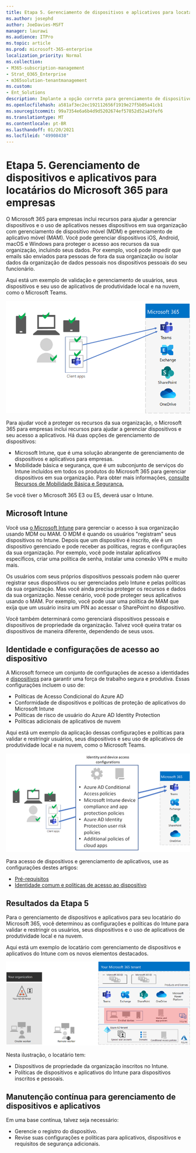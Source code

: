 ```yaml
---
title: Etapa 5. Gerenciamento de dispositivos e aplicativos para locatários do Microsoft 365 para empresas
ms.author: josephd
author: JoeDavies-MSFT
manager: laurawi
ms.audience: ITPro
ms.topic: article
ms.prod: microsoft-365-enterprise
localization_priority: Normal
ms.collection:
- M365-subscription-management
- Strat_O365_Enterprise
- m365solution-tenantmanagement
ms.custom:
- Ent_Solutions
description: Implante a opção correta para gerenciamento de dispositivos e aplicativos para seus locatários do Microsoft 365.
ms.openlocfilehash: a581af3ec2ec192112656f1919e27f5b05a41cb1
ms.sourcegitcommit: 99a7354e6a6b4d9d5202674ef57852d52a43fef6
ms.translationtype: MT
ms.contentlocale: pt-BR
ms.lasthandoff: 01/20/2021
ms.locfileid: "49908438"
---
```

# <a name="step-5-device-and-app-management-for-your-microsoft-365-for-enterprise-tenants"></a>Etapa 5. Gerenciamento de dispositivos e aplicativos para locatários do Microsoft 365 para empresas

O Microsoft 365 para empresas inclui recursos para ajudar a gerenciar dispositivos e o uso de aplicativos nesses dispositivos em sua organização com gerenciamento de dispositivo móvel (MDM) e gerenciamento de aplicativo móvel (MAM). Você pode gerenciar dispositivos iOS, Android, macOS e Windows para proteger o acesso aos recursos da sua organização, incluindo seus dados. Por exemplo, você pode impedir que emails são enviados para pessoas de fora da sua organização ou isolar dados da organização de dados pessoais nos dispositivos pessoais do seu funcionário.

Aqui está um exemplo de validação e gerenciamento de usuários, seus dispositivos e seu uso de aplicativos de produtividade local e na nuvem, como o Microsoft Teams.

![Validação e gerenciamento de usuários, dispositivos e aplicativos](../media/tenant-management-overview/tenant-management-device-app-mgmt.png)

Para ajudar você a proteger os recursos da sua organização, o Microsoft 365 para empresas inclui recursos para ajudar a gerenciar dispositivos e seu acesso a aplicativos. Há duas opções de gerenciamento de dispositivos:

- Microsoft Intune, que é uma solução abrangente de gerenciamento de dispositivos e aplicativos para empresas.
- Mobilidade básica e segurança, que é um subconjunto de serviços do Intune incluídos em todos os produtos do Microsoft 365 para gerenciar dispositivos em sua organização. Para obter mais informações, [consulte Recursos de Mobilidade Básica e Segurança.](https://docs.microsoft.com/microsoft-365/admin/basic-mobility-security/capabilities)

Se você tiver o Microsoft 365 E3 ou E5, deverá usar o Intune.

## <a name="microsoft-intune"></a>Microsoft Intune

Você usa [o Microsoft Intune](https://docs.microsoft.com/mem/intune/fundamentals/planning-guide) para gerenciar o acesso à sua organização usando MDM ou MAM. O MDM é quando os usuários "registram" seus dispositivos no Intune. Depois que um dispositivo é inscrito, ele é um dispositivo gerenciado e pode receber as políticas, regras e configurações da sua organização. Por exemplo, você pode instalar aplicativos específicos, criar uma política de senha, instalar uma conexão VPN e muito mais.

Os usuários com seus próprios dispositivos pessoais podem não querer registrar seus dispositivos ou ser gerenciados pelo Intune e pelas políticas da sua organização. Mas você ainda precisa proteger os recursos e dados da sua organização. Nesse cenário, você pode proteger seus aplicativos usando o MAM. Por exemplo, você pode usar uma política de MAM que exija que um usuário insira um PIN ao acessar o SharePoint no dispositivo.

Você também determinará como gerenciará dispositivos pessoais e dispositivos de propriedade da organização. Talvez você queira tratar os dispositivos de maneira diferente, dependendo de seus usos.

## <a name="identity-and-device-access-configurations"></a>Identidade e configurações de acesso ao dispositivo

A Microsoft fornece um conjunto de configurações de acesso a identidades e [dispositivos](../security/office-365-security/microsoft-365-policies-configurations.md) para garantir uma força de trabalho segura e produtiva. Essas configurações incluem o uso de:

- Políticas de Acesso Condicional do Azure AD
- Conformidade de dispositivos e políticas de proteção de aplicativos do Microsoft Intune
- Políticas de risco de usuário do Azure AD Identity Protection
- Políticas adicionais de aplicativos de nuvem

Aqui está um exemplo da aplicação dessas configurações e políticas para validar e restringir usuários, seus dispositivos e seu uso de aplicativos de produtividade local e na nuvem, como o Microsoft Teams.

![Configurações de acesso a identidades e dispositivos para requisitos e restrições de usuários, dispositivos e uso de aplicativos](../media/tenant-management-overview/tenant-management-device-app-mgmt-golden-config.png)

Para acesso de dispositivos e gerenciamento de aplicativos, use as configurações destes artigos:

- [Pré-requisitos](../security/office-365-security/identity-access-prerequisites.md)
- [Identidade comum e políticas de acesso ao dispositivo](../security/office-365-security/identity-access-policies.md)

## <a name="results-of-step-5"></a>Resultados da Etapa 5

Para o gerenciamento de dispositivos e aplicativos para seu locatário do Microsoft 365, você determinou as configurações e políticas do Intune para validar e restringir os usuários, seus dispositivos e o uso de aplicativos de produtividade local e na nuvem.

Aqui está um exemplo de locatário com gerenciamento de dispositivos e aplicativos do Intune com os novos elementos destacados.

![Exemplo de um locatário com gerenciamento de dispositivos e aplicativos do Intune](../media/tenant-management-overview/tenant-management-tenant-build-step5.png)

Nesta ilustração, o locatário tem:

- Dispositivos de propriedade da organização inscritos no Intune.
- Políticas de dispositivos e aplicativos do Intune para dispositivos inscritos e pessoais.

## <a name="ongoing-maintenance-for-device-and-app-management"></a>Manutenção contínua para gerenciamento de dispositivos e aplicativos

Em uma base contínua, talvez seja necessário: 

- Gerencie o registro do dispositivo.
- Revise suas configurações e políticas para aplicativos, dispositivos e requisitos de segurança adicionais.
